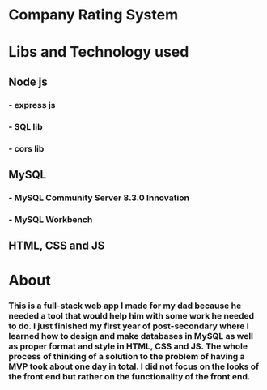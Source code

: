 # Company Rating  System 

# Libs and Technology used
## Node js
### - express js 
### - SQL lib
### - cors lib

## MySQL
### - MySQL Community Server 8.3.0 Innovation
### - MySQL Workbench

## HTML, CSS and JS

# About 
### This is a full-stack web app I made for my dad because he needed a tool that would help him with some work he needed to do. I just finished my first year of post-secondary where I learned how to design and make databases in MySQL as well as proper format and style in HTML, CSS and JS. The whole process of thinking of a solution to the problem of having a MVP took about one day in total. I did not focus on the looks of the front end but rather on the functionality of the front end.  
